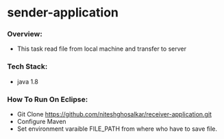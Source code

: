 # sender-application

### Overview: ###
* This task read file from local machine and transfer to server

### Tech Stack:  ###
* java 1.8

### How To Run On Eclipse:  ###
* Git Clone https://github.com/niteshghosalkar/receiver-application.git
* Configure Maven
* Set environment varaible FILE_PATH from where who have to save file.
